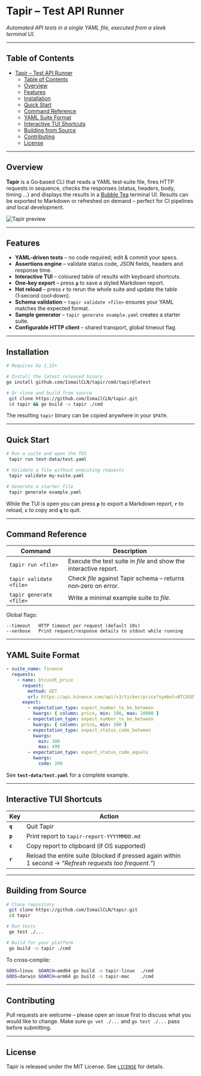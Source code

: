 # Tapir – Test API Runner

*Automated API tests in a single YAML file, executed from a sleek terminal UI.*

---

## Table of Contents

- [Tapir – Test API Runner](#tapir--testapirunner)
  - [Table of Contents](#tableofcontents)
  - [Overview](#overview)
  - [Features](#features)
  - [Installation](#installation)
  - [Quick Start](#quickstart)
  - [Command Reference](#commandreference)
  - [YAML Suite Format](#yamlsuiteformat)
  - [Interactive TUI Shortcuts](#interactivetuishortcuts)
  - [Building from Source](#buildingfromsource)
  - [Contributing](#contributing)
  - [License](#license)

---

## Overview

**Tapir** is a Go‑based CLI that reads a YAML test‑suite file, fires HTTP requests in sequence,
checks the responses (status, headers, body, timing …) and displays the results in a
[Bubble Tea](https://github.com/charmbracelet/bubbletea) terminal UI.  Results can be exported to
Markdown or refreshed on demand – perfect for CI pipelines *and* local development.

![Tapir preview](docs/preview.gif)

---

## Features

* **YAML‑driven tests** – no code required; edit & commit your specs.
* **Assertions engine** – validate status code, JSON fields, headers and response time.
* **Interactive TUI** – coloured table of results with keyboard shortcuts.
* **One‑key export** – press **`p`** to save a styled Markdown report.
* **Hot reload** – press **`r`** to rerun the whole suite and update the table (1‑second cool‑down).
* **Schema validation** – `tapir validate <file>` ensures your YAML matches the expected format.
* **Sample generator** – `tapir generate example.yaml` creates a starter suite.
* **Configurable HTTP client** – shared transport, global timeout flag.

---

## Installation

```bash
# Requires Go 1.22+

# Install the latest released binary
go install github.com/IsmailCLN/tapir/cmd/tapir@latest

# Or clone and build from source
 git clone https://github.com/IsmailCLN/tapir.git
 cd tapir && go build -o tapir ./cmd
```

The resulting `tapir` binary can be copied anywhere in your `$PATH`.

---

## Quick Start

```bash
# Run a suite and open the TUI
 tapir run test-data/test.yaml

# Validate a file without executing requests
 tapir validate my-suite.yaml

# Generate a starter file
 tapir generate example.yaml
```

While the TUI is open you can press **`p`** to export a Markdown report, **`r`** to reload, **`c`** to copy and
**`q`** to quit.

---

## Command Reference

| Command                 | Description                                                       |
| ----------------------- | ----------------------------------------------------------------- |
| `tapir run <file>`      | Execute the test suite in *file* and show the interactive report. |
| `tapir validate <file>` | Check *file* against Tapir schema – returns non‑zero on error.    |
| `tapir generate <file>` | Write a minimal example suite to *file*.                          |

Global flags:

```text
--timeout   HTTP timeout per request (default 10s)
--verbose   Print request/response details to stdout while running
```

---

## YAML Suite Format

```yaml
- suite_name: finance
  requests:
    - name: btcusdt_price
      request:
        method: GET
        url: https://api.binance.com/api/v3/ticker/price?symbol=BTCUSDT
      expect:
        - expectation_type: expect_number_to_be_between
          kwargs: { column: price, min: 100, max: 20000 }        
        - expectation_type: expect_number_to_be_between
          kwargs: { column: price, min: 100 }
        - expectation_type: expect_status_code_between
          kwargs:
            min: 300
            max: 499        
        - expectation_type: expect_status_code_equals
          kwargs:
            code: 200
```

See **`test-data/test.yaml`** for a complete example.

---

## Interactive TUI Shortcuts

| Key     | Action                                                                                                  |
| ------- | ------------------------------------------------------------------------------------------------------- |
| **`q`** | Quit Tapir                                                                                              |
| **`p`** | Print report to `tapir-report-YYYYMMDD.md`                                                              |
| **`c`** | Copy report to clipboard (if OS supported)                                                              |
| **`r`** | Reload the entire suite (blocked if pressed again within 1 second → *"Refresh requests too frequent."*) |

---

## Building from Source

```bash
# Clone repository
 git clone https://github.com/IsmailCLN/tapir.git
 cd tapir

# Run tests
 go test ./...

# Build for your platform
 go build -o tapir ./cmd
```

To cross‑compile:

```bash
GOOS=linux  GOARCH=amd64 go build -o tapir-linux  ./cmd
GOOS=darwin GOARCH=arm64 go build -o tapir-mac    ./cmd
```

---

## Contributing

Pull requests are welcome – please open an issue first to discuss what you would like to change.
Make sure `go vet ./...` and `go test ./...` pass before submitting.

---

## License

Tapir is released under the MIT License.  See [`LICENSE`](LICENSE) for details.

